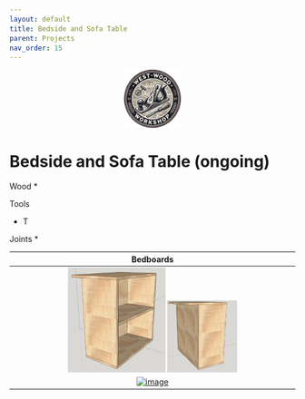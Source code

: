 ```yaml
---
layout: default
title: Bedside and Sofa Table
parent: Projects
nav_order: 15
---
```

<p align="center"> <img src="../media/www_logo.png" width="20%" height="20%"/> </p>

# Bedside and Sofa Table (ongoing)

Wood
* 

Tools
* T


Joints
* 


|                                                                                                                       Bedboards                                                                                                                        |
|:------------------------------------------------------------------------------------------------------------------------------------------------------------------------------------------------------------------------------------------------------:|
| [<img alt="image" height="35%" src="/media/sofatable.jpg" width="35%"/>](https://garlatti.github.io/media/sofatable.jpg)  [<img alt="image" height="25%" src="/media/sofatable_1.jpg" width="25%"/>](https://garlatti.github.io/media/sofatable_1.jpg) | 
|                                                              [<img alt="image" height="25%" src="/media/sofatable_2.jpg" width="25%"/>](https://garlatti.github.io/media/sofatable_2.jpg)                                                              | 
